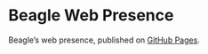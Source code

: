 # Beagle Web Presence

Beagle’s web presence, published on [GitHub Pages](https://Beagle-PSE.github.io/Beagle/branches/system-test).